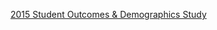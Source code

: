 

[2015 Student Outcomes & Demographics Study](https://www.coursereport.com/2015-coding-bootcamp-job-placement-demographics-report)
